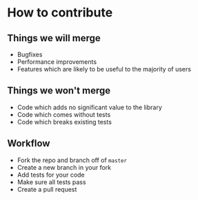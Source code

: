 # How to contribute

## Things we will merge

* Bugfixes
* Performance improvements
* Features which are likely to be useful to the majority of users

## Things we won't merge

* Code which adds no significant value to the library
* Code which comes without tests
* Code which breaks existing tests

## Workflow

* Fork the repo and branch off of `master`
* Create a new branch in your fork
* Add tests for your code
* Make sure all tests pass
* Create a pull request
